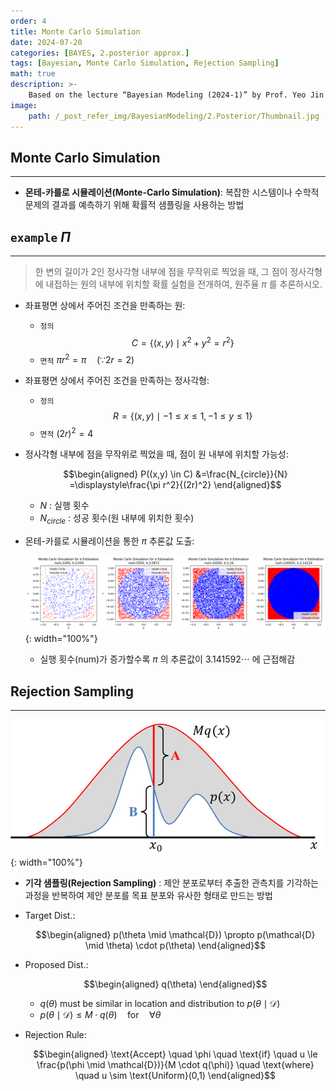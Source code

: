 ```yaml
---
order: 4
title: Monte Carlo Simulation
date: 2024-07-20
categories: [BAYES, 2.posterior approx.]
tags: [Bayesian, Monte Carlo Simulation, Rejection Sampling]
math: true
description: >-
    Based on the lecture “Bayesian Modeling (2024-1)” by Prof. Yeo Jin Chung, Dept. of AI, Big Data & Management, College of Business Administration, Kookmin Univ.
image:
    path: /_post_refer_img/BayesianModeling/2.Posterior/Thumbnail.jpg
---
```


## Monte Carlo Simulation
-----

- **몬테-카를로 시뮬레이션(Monte-Carlo Simulation)**: 복잡한 시스템이나 수학적 문제의 결과를 예측하기 위해 확률적 샘플링을 사용하는 방법

## `example` $\Pi$
-----

> 한 변의 길이가 2인 정사각형 내부에 점을 무작위로 찍었을 때, 그 점이 정사각형에 내접하는 원의 내부에 위치할 확률 실험을 전개하여, 원주율 $\pi$ 를 추론하시오.

- 좌표평면 상에서 주어진 조건을 만족하는 원:
    - `정의` $$C = \{ (x, y) \mid x^2 + y^2 = r^2 \} $$
    - `면적` $\pi r^2 = \pi \quad (\because 2r=2)$

- 좌표평면 상에서 주어진 조건을 만족하는 정사각형:
    - `정의` $$R = \{ (x, y) \mid -1 \le x \le 1, -1 \le y \le 1\}$$
    - `면적` $(2r)^2=4$

- 정사각형 내부에 점을 무작위로 찍었을 때, 점이 원 내부에 위치할 가능성:

    $$\begin{aligned}
    P((x,y) \in C)
    &=\frac{N_{circle}}{N}
    =\displaystyle\frac{\pi r^2}{(2r)^2}
    \end{aligned}$$

    - $N$ : 실행 횟수
    - $N_{circle}$ : 성공 횟수(원 내부에 위치한 횟수)

- 몬테-카를로 시뮬레이션을 통한 $\pi$ 추론값 도출:

    ![01](/_post_refer_img/BayesianModeling/2.Posterior/01-01.png){: width="100%"}

    - 실행 횟수(num)가 증가할수록 $\pi$ 의 추론값이 $3.141592\cdots$ 에 근접해감

## Rejection Sampling
-----

![02](/_post_refer_img/BayesianModeling/2.Posterior/01-02.png){: width="100%"}

- **기각 샘플링(Rejection Sampling)** : 제안 분포로부터 추출한 관측치를 기각하는 과정을 반복하여 제안 분포를 목표 분포와 유사한 형태로 만드는 방법

- Target Dist.:

    $$\begin{aligned}
    p(\theta \mid \mathcal{D}) \propto p(\mathcal{D} \mid \theta) \cdot p(\theta)
    \end{aligned}$$

- Proposed Dist.:

    $$\begin{aligned}
    q(\theta)
    \end{aligned}$$

    - $q(\theta)$ must be similar in location and distribution to $p(\theta \mid \mathcal{D})$
    - $p(\theta \mid \mathcal{D}) \le M \cdot q(\theta) \quad \text{for} \quad \forall \theta$

- Rejection Rule:

    $$\begin{aligned}
    \text{Accept} \quad \phi \quad \text{if} \quad u \le \frac{p(\phi \mid \mathcal{D})}{M \cdot q(\phi)} \quad \text{where} \quad u \sim \text{Uniform}(0,1)
    \end{aligned}$$